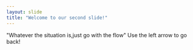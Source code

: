 ```yaml
---
layout: slide
title: "Welcome to our second slide!"
---
```

"Whatever the situation is,just go with the flow"
Use the left arrow to go back!
